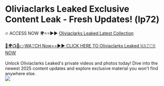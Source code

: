 # Oliviaclarks Leaked Exclusive Content Leak - Fresh Updates! (lp72)

🔥 ACCESS NOW 🌍==►► <a href="https://tinyurl.com/kvy9nzfs" rel="nofollow">Oliviaclarks Leaked Latest Collection</a>
<br><br>
[🔴🌍📺📱👉WA𝚃CH Now==►► CLICK HERE TO Oliviaclarks Leaked 𝚆𝙰𝚃𝙲𝙷 NOW](https://tinyurl.com/kvy9nzfs)
<br><br>
Unlock Oliviaclarks Leaked's private videos and photos today! Dive into the newest 2025 content updates and explore exclusive material you won’t find anywhere else.
<br>
<a href="https://tinyurl.com/kvy9nzfs" rel="nofollow" data-target="animated-image.originalLink"><img src="https://camo.githubusercontent.com/8a4f000d20f83aca3bf7ec5f350d767afa0574a8a352519fd8cfa583a6f93a33/68747470733a2f2f692e696d6775722e636f6d2f644a486b345a712e676966" data-canonical-src="https://i.imgur.com/dJHk4Zq.gif" style="max-width: 100%; display: inline-block;" data-target="animated-image.originalImage"></a>
<br>

